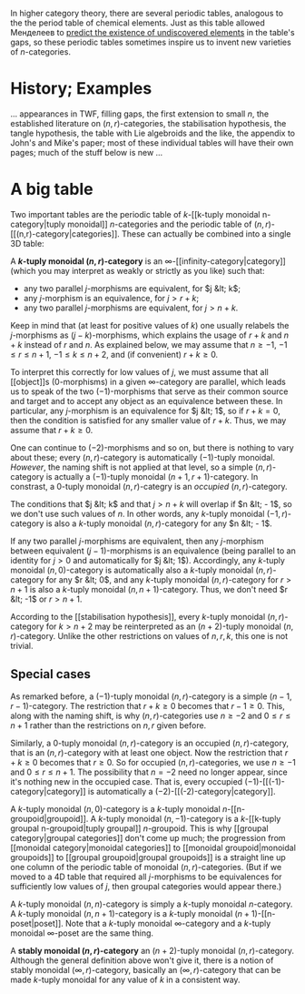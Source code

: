 In higher category theory, there are several periodic tables, analogous to the the period table of chemical elements. Just as this table allowed &#1052;&#1077;&#1085;&#1076;&#1077;&#1083;&#1077;&#1077;&#1074; to [predict the existence of undiscovered elements](https://secure.wikimedia.org/wikipedia/en/wiki/Mendeleev%27s_predicted_elements) in the table\'s gaps, so these periodic tables sometimes inspire us to invent new varieties of $n$-categories.

# History; Examples

... appearances in TWF, filling gaps, the first extension to small $n$, the established literature on $(n,r)$-categories, the stabilisation hypothesis, the tangle hypothesis, the table with Lie algebroids and the like, the appendix to John\'s and Mike\'s paper; most of these individual tables will have their own pages; much of the stuff below is new ...

# A big table

Two important tables are the periodic table of $k$-[[k-tuply monoidal n-category|tuply monoidal]] $n$-categories and the periodic table of $(n,r)$-[[(n,r)-category|categories]]. These can actually be combined into a single 3D table:

A __$k$-tuply monoidal $(n,r)$-category__ is an $\infty$-[[infinity-category|category]] (which you may interpret as weakly or strictly as you like) such that:
* any two parallel $j$-morphisms are equivalent, for $j &lt; k$;
* any $j$-morphism is an equivalence, for $j > r + k$;
* any two parallel $j$-morphisms are equivalent, for $j > n + k$.

Keep in mind that (at least for positive values of $k$) one usually relabels the $j$-morphisms as $(j-k)$-morphisms, which explains the usage of $r + k$ and $n + k$ instead of $r$ and $n$. As explained below, we may assume that $n \geq -1$, $-1 \leq r \leq n + 1$, $-1 \leq k \leq n + 2$, and (if convenient) $r + k \geq 0$.

To interpret this correctly for low values of $j$, we must assume that all [[object]]s ($0$-morphisms) in a given $\infty$-category are parallel, which leads us to speak of the two $(-1)$-morphisms that serve as their common source and target and to accept any object as an equivalence between these. In particular, any $j$-morphism is an equivalence for $j &lt; 1$, so if $r + k = 0$, then the condition is satisfied for any smaller value of $r + k$. Thus, we may assume that $r + k \geq 0$.

One can continue to $(-2)$-morphisms and so on, but there is nothing to vary about these; every $(n,r)$-category is automatically $(-1)$-tuply monoidal. *However*, the naming shift is not applied at that level, so a simple $(n,r)$-category is actually a $(-1)$-tuply monoidal $(n+1,r+1)$-category. In constrast, a $0$-tuply monoidal $(n,r)$-categry is an *occupied* $(n,r)$-category.

The conditions that $j &lt; k$ and that $j > n + k$ will overlap if $n &lt; - 1$, so we don\'t use such values of $n$. In other words, any $k$-tuply monoidal $(-1,r)$-category is also a $k$-tuply monoidal $(n,r)$-category for any $n &lt; - 1$.

If any two parallel $j$-morphisms are equivalent, then any $j$-morphism between equivalent $(j-1)$-morphisms is an equivalence (being parallel to an identity for $j > 0$ and automatically for $j &lt; 1$). Accordingly, any $k$-tuply monoidal $(n,0)$-category is automatically also a $k$-tuply monoidal $(n,r)$-category for any $r &lt; 0$, and any $k$-tuply monoidal $(n,r)$-category for $r > n + 1$ is also a $k$-tuply monoidal $(n,n+1)$-category. Thus, we don\'t need $r &lt; -1$ or $r > n + 1$.

According to the [[stabilisation hypothesis]], every $k$-tuply monoidal $(n,r)$-category for $k > n + 2$ may be reinterpreted as an $(n+2)$-tuply monoidal $(n,r)$-category. Unlike the other restrictions on values of $n, r, k$, this one is not trivial.

## Special cases

As remarked before, a $(-1)$-tuply monoidal $(n,r)$-category is a simple $(n-1,r-1)$-category. The restriction that $r + k \geq 0$ becomes that $r - 1 \geq 0$. This, along with the naming shift, is why $(n,r)$-categories use $n \geq -2$ and $0 \leq r \leq n + 1$ rather than the restrictions on $n, r$ given before.

Similarly, a $0$-tuply monoidal $(n,r)$-category is an occupied $(n,r)$-category, that is an $(n,r)$-category with at least one object. Now the restriction that $r + k \geq 0$ becomes that $r \geq 0$. So for occupied $(n,r)$-categories, we use $n \geq -1$ and $0 \leq r \leq n + 1$. The possibility that $n = -2$ need no longer appear, since it\'s nothing new in the occupied case. That is, every occupied $(-1)$-[[(-1)-category|category]] is automatically a $(-2)$-[[(-2)-category|category]].

A $k$-tuply monoidal $(n,0)$-category is a $k$-tuply monoidal $n$-[[n-groupoid|groupoid]]. A $k$-tuply monoidal $(n,-1)$-category is a $k$-[[k-tuply groupal n-groupoid|tuply groupal]] $n$-groupoid. This is why [[groupal category|groupal categories]] don\'t come up much; the progression from [[monoidal category|monoidal categories]] to [[monoidal groupoid|monoidal groupoids]] to [[groupal groupoid|groupal groupoids]] is a straight line up one column of the periodic table of monoidal $(n,r)$-categories. (But if we moved to a 4D table that required all $j$-morphisms to be equivalences for sufficiently low values of $j$, then groupal categories would appear there.)

A $k$-tuply monoidal $(n,n)$-category is simply a $k$-tuply monoidal $n$-category. A $k$-tuply monoidal $(n,n+1)$-category is a $k$-tuply monoidal $(n+1)$-[[n-poset|poset]]. Note that a $k$-tuply monoidal $\infty$-category and a $k$-tuply monoidal $\infty$-poset are the same thing.

A __stably monoidal $(n,r)$-category__ an $(n+2)$-tuply monoidal $(n,r)$-category. Although the general definition above won\'t give it, there is a notion of stably monoidal $(\infty,r)$-category, basically an $(\infty,r)$-category that can be made $k$-tuply monoidal for any value of $k$ in a consistent way.